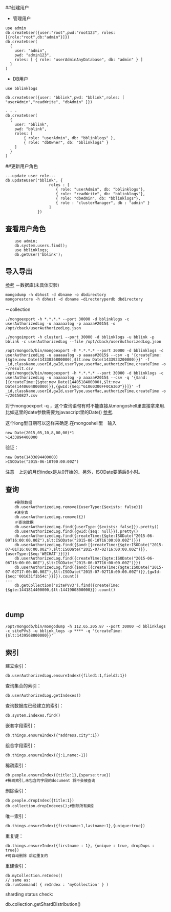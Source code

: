 ##创建用户

- 管理用户

```shell
use admin
db.createUser({user:"root",pwd:"root123", roles:[{role:"root",db:"admin"}]})
db.createUser(
  {
    user: "admin",
    pwd: "admin123",
    roles: [ { role: "userAdminAnyDatabase", db: "admin" } ]
  }
)
```

- DB用户

```shell
use bblinklogs

db.createUser({user: "bblink",pwd: "bblink",roles: [ "userAdmin","readWrite", "dbAdmin" ]})

- - -
db.createUser(
  {
    user: "bblink",
    pwd: "bblink",
    roles: [
    	{ role: "userAdmin", db: "bblinklogs" },
    	{ role: "dbOwner", db: "bblinklogs" }
    ]
  }
)

```

##更新用户角色

```shell
---update user role---
db.updateUser("bblink", {
                   roles : [
                      { role: "userAdmin", db: "bblinklogs"},
                      { role: "readWrite", db: "bblinklogs"},
                      { role: "dbAdmin", db: "bblinklogs"},
                      { role : "clusterManager", db : "admin" }
                   ]
              })

```

## 查看用户角色

```shell
	use admin;
	db.system.users.find();
	use bblinklogs;
	db.getUser('bblink');
```
## 导入导出　
 [参考](http://www.jb51.net/article/40285.htm)
－数据库(未具体实验)

	mongodump -h dbhost -d dbname -o dbdirectory
    mongorestore -h dbhost -d dbname –directoryperdb dbdirectory

－collection

	./mongoexport -h *.*.*.* --port 30000 -d bblinklogs -c userAuthorizedLog -u aaaaaalog -p aaaaa#2015$ -o /opt/cback/userAuthorizedLog.json

	./mongoimport -h cluster1 --port 30000 -d bblinklogs -u bblink -p bblink -c userAuthorizedLog --file /opt/cback/userAuthorizedLog.json

	/opt/mongodb/bin/mongoexport -h *.*.*.* --port 30000 -d bblinklogs -c userAuthorizedLog -u aaaaaalog -p aaaaa#2015$ --csv -q '{createTime:{$gte:new Date(1433836800000),$lt:new Date(1433923200000)}}' -f _id,className,userId,gwId,userType,userMac,authorizeTime,createTime -o ~/result.csv
	/opt/mongodb/bin/mongoexport -h *.*.*.* --port 30000 -d bblinklogs -c userAuthorizedLog -u aaaaaalog -p aaaaa#2015$ --csv -q '{$and:[{createTime:{$gte:new Date(1440518400000),$lt:new Date(1440604800000)}},{gwId:{$eq:"61060300FF0CA36D"}}]}' -f _id,className,userId,gwId,userType,userMac,authorizeTime,createTime -o ~/20150827.csv

对于mongoexport -q ，这个查询语句有时不能直接从mongoshell里直接拿来用.比如这里的date参数需要为javascript里的Date() [参考](http://stackoverflow.com/questions/14758605/mongoexport-using-gt-and-lt-constraints-on-a-date-range).

这个long型日期可以这样来确定.在mongoshell里　输入

    new Date(2015,05,10,8,00,00)*1
	>1433894400000

验证：

	new Date(1433894400000)
	>ISODate("2015-06-10T00:00:00Z")

注意　上边的月份index是从0开始的．另外，ISODate要落后8小时。

## 查询

```shell
	#删除数据
	db.userAuthorizedLog.remove({userType:{$exists: false}})
	#清空表
	db.userAuthorizedLog.remove({})
	＃查询数据
	db.userAuthorizedLog.find({userType:{$exists: false}}).pretty()
	db.userAuthorizedLog.find({gwId:{$eq: null}}).pretty()
	db.userAuthorizedLog.find({createTime:{$gte:ISODate("2015-06-09T16:00:00.00Z"),$lt:ISODate("2015-06-10T16:00:00.00Z")}})
  	db.userAuthorizedLog.find({$and:[{createTime:{$gte:ISODate("2015-07-01T16:00:00.00Z"),$lt:ISODate("2015-07-02T16:00:00.00Z")}},{userType:{$eq:'WECHAT'}}]})
  	db.userAuthorizedLog.find({createTime:{$gte:ISODate("2015-06-06T16:00:00.00Z"),$lt:ISODate("2015-06-07T16:00:00.00Z")}})
	db.userAuthorizedLog.find({$and:[{createTime:{$gte:ISODate("2015-07-02T17:00:00.00Z"),$lt:ISODate("2015-07-02T18:00:00.00Z")}},{gwId:{$eq:'001631f1b54c'}}]}).count()
---
	db.getCollection('sitePVv3').find({createTime:{$gte:1441814400000,$lt:1441900800000}}).count()



```
## dump

	/opt/mongodb/bin/mongodump -h 112.65.205.87 --port 30000 -d bblinklogs -c sitePVv3 -u bblink_logs -p **** -q '{createTime:{$lt:1439568000000}}'

## 索引

建立索引：

	db.userAuthorizedLog.ensureIndex({filed1:1,field2:1})

查询集合的索引：

	db.userAuthorizedLog.getIndexes()

查询数据库已经建立的索引：

	db.system.indexes.find()

嵌套字段索引：

	db.things.ensureIndex({"address.city":1})

组合字段索引：

	db.things.ensureIndex({j:1,name:-1})

稀疏索引：

	db.people.ensureIndex({title:1},{sparse:true})
    #稀疏索引,未包含的字段的document 将不会被查询

删除索引：

    db.people.dropIndex({title:1})
    db.collection.dropIndexes();#删除所有索引

唯一索引：

	db.things.ensureIndex({firstname:1,lastname:1},{unique:true})

重复键：

	db.things.ensureIndex({firstname : 1}, {unique : true, dropDups : true})
    #可自动删除 后边重复的

重建索引：

	db.myCollection.reIndex()
    // same as:
    db.runCommand( { reIndex : 'myCollection' } )

sharding status check:

  db.collection.getShardDistribution()
